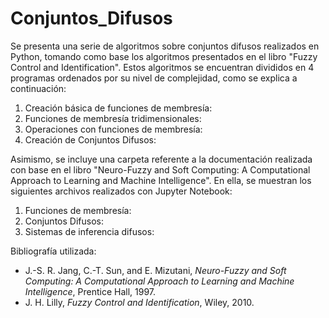# Conjuntos_Difusos
Se presenta una serie de algoritmos sobre conjuntos difusos realizados en Python, tomando como base los algoritmos presentados en el libro "Fuzzy Control and Identification". Estos algoritmos se encuentran divididos en 4 programas ordenados por su nivel de complejidad, como se explica a continuación:
1. Creación básica de funciones de membresía:
2. Funciones de membresía tridimensionales:
3. Operaciones con funciones de membresía:
4. Creación de Conjuntos Difusos:

Asimismo, se incluye una carpeta referente a la documentación realizada con base en el libro "Neuro-Fuzzy and Soft Computing: A Computational Approach to Learning and Machine Intelligence". En ella, se muestran los siguientes archivos realizados con Jupyter Notebook:
1. Funciones de membresía:
2. Conjuntos Difusos:
3. Sistemas de inferencia difusos:

Bibliografía utilizada:
- J.-S. R. Jang, C.-T. Sun, and E. Mizutani, *Neuro-Fuzzy and Soft Computing: A Computational Approach to Learning and Machine Intelligence*, Prentice Hall, 1997.
- J. H. Lilly, *Fuzzy Control and Identification*, Wiley, 2010.
